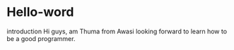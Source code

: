# Hello-word
introduction
 Hi guys, am Thuma from Awasi looking forward to learn how to be a good programmer.
